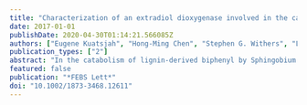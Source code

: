 ```yaml
---
title: "Characterization of an extradiol dioxygenase involved in the catabolism of lignin-derived biphenyl"
date: 2017-01-01
publishDate: 2020-04-30T01:14:21.566085Z
authors: ["Eugene Kuatsjah", "Hong-Ming Chen", "Stephen G. Withers", "Lindsay D. Eltis"]
publication_types: ["2"]
abstract: "In the catabolism of lignin-derived biphenyl by Sphingobium sp. SYK-6, LigZ catalyzes the cleavage of 2,2',3-trihydroxy-3'-methoxy-5,5'-dicarboxybiphenyl (OH-DDVA) to a meta-cleavage product (MCP) identified here as 4,11-dicarboxy-8-hydroxy-9-methoxy-2-hydroxy-6-oxo-6-phenylhexa-2,4-dienoate (DCHM-HOPDA). DCHM-HOPDA is transformed nonenzymically, likely to a lactone (k = 0.13 ± 0.01 min-1, pH 7.5). This is hydrolyzed to the dienolate at alk. pH (apparent pKa ∼ 11.3). Only the dienolate is a substrate for LigY, the putative MCP hydrolase. LigZ has higher specificity for OH-DDVA (kcat/Km = 2.20 ± 0.02 × 107 s-1·M-1) than for protocatechuate (PCA; 6 ± 1 × 102 s-1·M-1). PCA also inactivates LigZ (partition ratio of 50), but at rates too low to be physiol. relevant. This study provides insight into the bacterial catabolism of lignin and facilitates the study of downstream catabolic enzymes. [on SciFinder(R)]"
featured: false
publication: "*FEBS Lett*"
doi: "10.1002/1873-3468.12611"
---
```


